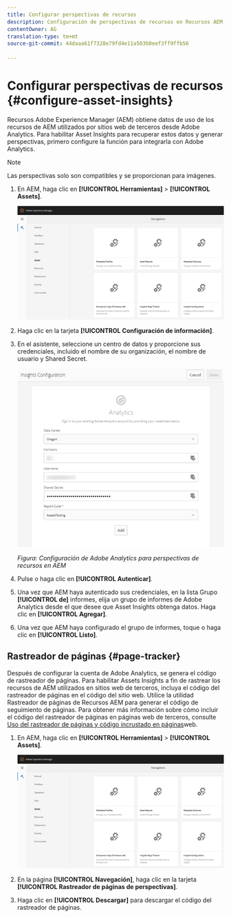 ```yaml
---
title: Configurar perspectivas de recursos
description: Configuración de perspectivas de recursos en Recursos AEM.
contentOwner: AG
translation-type: tm+mt
source-git-commit: 44daaa61f7328e79fd4e11a503b0eef3ff9ffb56

---
```



# Configurar perspectivas de recursos {#configure-asset-insights}

Recursos Adobe Experience Manager (AEM) obtiene datos de uso de los recursos de AEM utilizados por sitios web de terceros desde Adobe Analytics. Para habilitar Asset Insights para recuperar estos datos y generar perspectivas, primero configure la función para integrarla con Adobe Analytics.

>[!NOTE]
>
>Las perspectivas solo son compatibles y se proporcionan para imágenes.

1. En AEM, haga clic en **[!UICONTROL Herramientas]** > **[!UICONTROL Assets]**.

   ![chlimage_1-72](assets/chlimage_1-210.png)

1. Haga clic en la tarjeta **[!UICONTROL Configuración de información]**.
1. En el asistente, seleccione un centro de datos y proporcione sus credenciales, incluido el nombre de su organización, el nombre de usuario y Shared Secret.

   ![Configuración de Adobe Analytics para perspectivas de recursos en AEM](assets/insights_config2.png)

   *Figura: Configuración de Adobe Analytics para perspectivas de recursos en AEM*

1. Pulse o haga clic en **[!UICONTROL Autenticar]**.
1. Una vez que AEM haya autenticado sus credenciales, en la lista Grupo **[!UICONTROL de]** informes, elija un grupo de informes de Adobe Analytics desde el que desee que Asset Insights obtenga datos. Haga clic en **[!UICONTROL Agregar]**.
1. Una vez que AEM haya configurado el grupo de informes, toque o haga clic en **[!UICONTROL Listo]**.

## Rastreador de páginas {#page-tracker}

Después de configurar la cuenta de Adobe Analytics, se genera el código de rastreador de páginas. Para habilitar Assets Insights a fin de rastrear los recursos de AEM utilizados en sitios web de terceros, incluya el código del rastreador de páginas en el código del sitio web. Utilice la utilidad Rastreador de páginas de Recursos AEM para generar el código de seguimiento de páginas. Para obtener más información sobre cómo incluir el código del rastreador de páginas en páginas web de terceros, consulte [Uso del rastreador de páginas y código incrustado en páginas](/help/assets/touch-ui-using-page-tracker.md)web.

1. En AEM, haga clic en **[!UICONTROL Herramientas]** > **[!UICONTROL Assets]**.

   ![chlimage_1-73](assets/chlimage_1-214.png)

1. En la página **[!UICONTROL Navegación]**, haga clic en la tarjeta **[!UICONTROL Rastreador de páginas de perspectivas]**.
1. Haga clic en **[!UICONTROL Descargar]** para descargar el código del rastreador de páginas.
